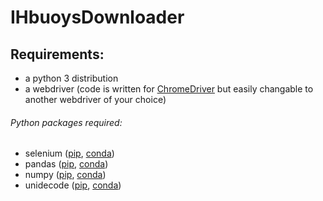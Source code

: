 # IHbuoysDownloader
## Requirements:
- a python 3 distribution
- a webdriver (code is written for [ChromeDriver](https://sites.google.com/a/chromium.org/chromedriver/) but easily changable to another webdriver of your choice)
###### Python packages required:
- selenium ([pip](https://pypi.org/project/selenium/), [conda](https://anaconda.org/conda-forge/selenium))
- pandas ([pip](https://pypi.org/project/pandas/), [conda](https://anaconda.org/conda-forge/pandas))
- numpy ([pip](https://pypi.org/project/numpy/), [conda](https://anaconda.org/conda-forge/numpy))
- unidecode ([pip](https://pypi.org/project/Unidecode/), [conda](https://anaconda.org/conda-forge/unidecode))
